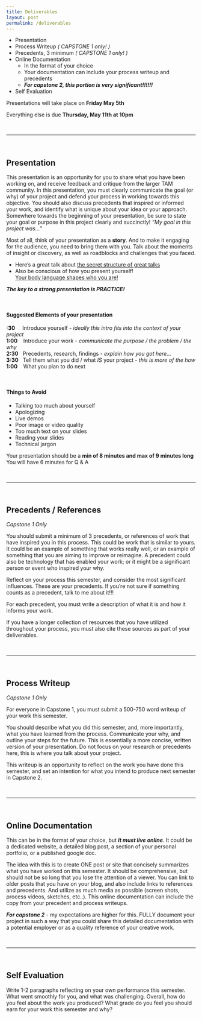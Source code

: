 ```yaml
---
title: Deliverables
layout: post
permalink: /deliverables
---
```


<!-- ## Deliverables -->

+ Presentation
+ Process Writeup *( CAPSTONE 1 only! )*
+ Precedents, 3 minimum *( CAPSTONE 1 only! )*
+ Online Documentation
	+ In the format of your choice
	+ Your documentation can include your process writeup and precedents 
	+ ***For capstone 2, this portion is very significant!!!!!!***
+ Self Evaluation

Presentations will take place on <span class="underlined">**Friday May 5th**</span>

Everything else is due <span class="underlined">**Thursday, May 11th at 10pm**</span>

<br>
<hr>
<br>

## Presentation

This presentation is an opportunity for you to share what you have been working on, and receive feedback and critique from the larger TAM community. In this presentation, you must clearly communicate the goal (or why) of your project and defend your process in working towards this objective. You should also discuss precedents that inspired or informed your work, and identify what is unique about your idea or your approach. Somewhere towards the beginning of your presentation, be sure to state your goal or purpose in this project clearly and succinctly! *“My goal in this project was…”*

Most of all, think of your presentation as a <span class="underlined">**story**</span>. And to make it engaging for the audience, you need to bring them with you. Talk about the moments of insight or discovery, as well as roadblocks and challenges that you faced.  

+ Here’s a great talk about <span class="underlined">[the secret structure of great talks](https://www.ted.com/talks/nancy_duarte_the_secret_structure_of_great_talks)</span>
+ Also be conscious of how you present yourself! <br><span class="underlined">[Your body language shapes who you are!](https://www.ted.com/talks/amy_cuddy_your_body_language_shapes_who_you_are)</span>

***The key to a strong presentation is PRACTICE!***

<br>

#### Suggested Elements of your presentation

**:30**&nbsp;&nbsp;&nbsp;&nbsp;&nbsp;Introduce yourself - *ideally this intro fits into the context of your project*<br>
**1:00**&nbsp;&nbsp;&nbsp;&nbsp;Introduce your work - *communicate the purpose / the problem / the why*<br>
**2:30**&nbsp;&nbsp;&nbsp;Precedents, research, findings - *explain how you got here...*<br>
**3:30**&nbsp;&nbsp;&nbsp;Tell them what you did / what *IS* your project  - *this is more of the how*<br>
**1:00**&nbsp;&nbsp;&nbsp;&nbsp;What you plan to do next

<br>

#### Things to Avoid

+ Talking too much about yourself
+ Apologizing
+ Live demos
+ Poor image or video quality
+ Too much text on your slides
+ Reading your slides
+ Technical jargon

Your presentation should be a <span class="underlined">**min of 8 minutes and max of 9 minutes long**</span><br>You will have 6 minutes for Q & A

<br>
<hr>
<br>

## Precedents / References

<span class="underlined">*Capstone 1 Only*</span>

You should submit a minimum of 3 precedents, or references of work that have inspired you in this process. This could be work that is similar to yours. It could be an example of something that works really well, or an example of something that you are aiming to improve or reimagine. A precedent could also be technology that has enabled your work; or it might be a significant person or event who inspired your why.

Reflect on your process this semester, and consider the most significant influences. These are your precedents. If you’re not sure if something counts as a precedent, talk to me about it!!!

For each precedent, you must write a description of what it is and how it informs your work. 

If you have a longer collection of resources that you have utilized throughout your process, you must also cite these sources as part of your deliverables.

<br>
<hr>
<br>

## Process Writeup

<span class="underlined">*Capstone 1 Only*</span>

For everyone in Capstone 1, you must submit a 500-750 word writeup of your work this semester. 

You should describe what you did this semester, and, more importantly, what you have learned from the process. Communicate your why, and outline your steps for the future. This is essentially a more concise, written version of your presentation. Do not focus on your research or precedents here, this is where you talk about your project. 

This writeup is an opportunity to reflect on the work you have done this semester, and set an intention for what you intend to produce next semester in Capstone 2. 

<br>
<hr>
<br>

## Online Documentation

This can be in the format of your choice, but ***it must live online***. It could be a dedicated website, a detailed blog post, a section of your personal portfolio, or a published google doc. 

The idea with this is to create ONE post or site that concisely summarizes what you have worked on this semester. It should be comprehensive, but should not be so long that you lose the attention of a viewer. You can link to older posts that you have on your blog, and also include links to references and precedents. And utilize as much media as possible (screen shots, process videos, sketches, etc..). This online documentation can include the copy from your precedent and process writeups. 

<span class="underlined">***For capstone 2***</span> - my expectations are higher for this. FULLY document your project in such a way that you could share this detailed documentation with a potential employer or as a quality reference of your creative work. 

<br>
<hr>
<br>

## Self Evaluation

Write 1-2 paragraphs reflecting on your own performance this semester. What went smoothly for you, and what was challenging. Overall, how do you feel about the work you produced? What grade do you feel you should earn for your work this semester and why?

